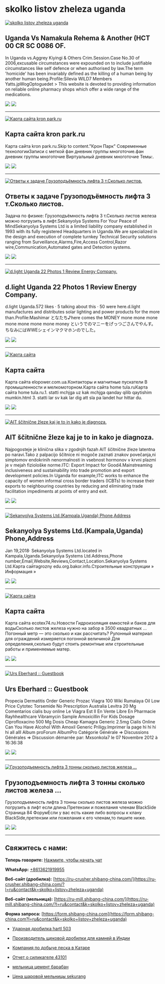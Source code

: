 # skolko listov zheleza uganda

<a href="https://swt.shibang-china.com/?l=ru&img&k=skolko+listov+zheleza+uganda" target="_blank">![skolko listov zheleza uganda](http://static.shibang-china.com/all-800x300/113.jpg)</a>

## Uganda Vs Namakula Rehema & Another (HCT 00 CR SC 0086 OF.
In Uganda vs.Aggrey Kiyingi & Others Crim.Session.Case No.30 of 2006,excusable circumstances were expounded on to include justifiable circumstances like self defence or when authorised by law.The term 'homicide' has been invariably defined as the killing of a human being by another human being.Profile:Silevia WILD7 Members Yatts.jpWogOptoguedet > This website is devoted to providing information on reliable online pharmacy shops which offer a wide range of the medications.


<a href="https://whatsapp.shibangsoft.com/WhatsApp.php" target="_blank" title="WhatsApp">![](http://static.shibang-china.com/icon/whatsapp.png)</a> <a href="https://swt.shibang-china.com/?l=ru&icon&k=skolko+listov+zheleza+uganda" target="_blank">![](http://static.shibang-china.com/icon/chat-ru.png)</a>

---

<a href="https://swt.shibang-china.com/?l=ru&img&k=skolko+listov+zheleza+uganda" target="_blank">![Карта сайта kron park.ru](http://static.shibang-china.com/all-800x300/242.jpg)</a>

## Карта сайта kron park.ru
Карта сайта kron park.ru.Skip to content."Крон Парк" Современные технологииЗаписи с меткой фан дневник группы многоточие.фан дневник группы многоточие Виртуальный дневник многоточие Темы:.


<a href="https://whatsapp.shibangsoft.com/WhatsApp.php" target="_blank" title="WhatsApp">![](http://static.shibang-china.com/icon/whatsapp.png)</a> <a href="https://swt.shibang-china.com/?l=ru&icon&k=skolko+listov+zheleza+uganda" target="_blank">![](http://static.shibang-china.com/icon/chat-ru.png)</a>

---

<a href="https://swt.shibang-china.com/?l=ru&img&k=skolko+listov+zheleza+uganda" target="_blank">![Ответы к задаче Грузоподъёмность лифта 3 т.Сколько листов.](http://static.shibang-china.com/all-800x300/1091.jpg)</a>

## Ответы к задаче Грузоподъёмность лифта 3 т.Сколько листов.
Задача по физике: Грузоподъёмность лифта 3 т.Сколько листов железа можно погрузить в лифт.Sekanyolya Systems For Your Peace of MindSekanyolya Systems Ltd is a limited liability company established in 1993 with its fully registered Headquarters in Uganda.We are specialized in the design and execution of complete turnkey Technical Security solutions ranging from Surveillance,Alarms,Fire,Access Control,Razor wire,Communication,Automated gates and Detection systems.


<a href="https://whatsapp.shibangsoft.com/WhatsApp.php" target="_blank" title="WhatsApp">![](http://static.shibang-china.com/icon/whatsapp.png)</a> <a href="https://swt.shibang-china.com/?l=ru&icon&k=skolko+listov+zheleza+uganda" target="_blank">![](http://static.shibang-china.com/icon/chat-ru.png)</a>

---

<a href="https://swt.shibang-china.com/?l=ru&img&k=skolko+listov+zheleza+uganda" target="_blank">![d.light Uganda 22 Photos 1 Review Energy Company.](http://static.shibang-china.com/all-800x300/860.jpg)</a>

## d.light Uganda 22 Photos 1 Review Energy Company.
d.light Uganda.572 likes · 5 talking about this · 50 were here.d.light manufactures and distributes solar lighting and power products for the more than.Profile:Mashimar となたち♪here comes the MONEY mone mone mone mone mone mone mone money というでのマニーをげっつごさんでやんす。 ちなみにはWWEシェインマクマホンのでした。


<a href="https://whatsapp.shibangsoft.com/WhatsApp.php" target="_blank" title="WhatsApp">![](http://static.shibang-china.com/icon/whatsapp.png)</a> <a href="https://swt.shibang-china.com/?l=ru&icon&k=skolko+listov+zheleza+uganda" target="_blank">![](http://static.shibang-china.com/icon/chat-ru.png)</a>

---

<a href="https://swt.shibang-china.com/?l=ru&img&k=skolko+listov+zheleza+uganda" target="_blank">![Карта сайта](http://static.shibang-china.com/all-800x300/702.jpg)</a>

## Карта сайта
Карта сайта elopower.com.ua.Контакторы и магнитные пускатели В промышленности и мелкомоторном.Карта сайта home tula.ruКарта сайта home tula.ru.1. statti mchjga uz kak mchjga qanday qilib qaytishim mumkin.html 3. statti lar sv kak lar dig att sla pa landet hur hittar du.


<a href="https://whatsapp.shibangsoft.com/WhatsApp.php" target="_blank" title="WhatsApp">![](http://static.shibang-china.com/icon/whatsapp.png)</a> <a href="https://swt.shibang-china.com/?l=ru&icon&k=skolko+listov+zheleza+uganda" target="_blank">![](http://static.shibang-china.com/icon/chat-ru.png)</a>

---

<a href="https://swt.shibang-china.com/?l=ru&img&k=skolko+listov+zheleza+uganda" target="_blank">![AIT ščitnične žleze kaj je to in kako je diagnoza.](http://static.shibang-china.com/all-800x300/837.jpg)</a>

## AIT ščitnične žleze kaj je to in kako je diagnoza.
Najpogosteje je klinična slika v zgodnjih fazah AIT ščitnične žleze latentna po naravi.Tako z palpacijo ščitnice ni mogoče zaznati znakov povečanja,ni simptomov endokrinih nenormalnosti in vsebnost hormonov v krvni plazmi je v mejah fiziološke norme.ITC: Export Impact for Good4.Mainstreaming inclusiveness and sustainability into trade promotion and export development policies.In Uganda for example,ITC works to enhance the capacity of women informal cross border traders (ICBTs) to increase their exports to neighbouring countries by reducing and eliminating trade facilitation impediments at points of entry and exit.


<a href="https://whatsapp.shibangsoft.com/WhatsApp.php" target="_blank" title="WhatsApp">![](http://static.shibang-china.com/icon/whatsapp.png)</a> <a href="https://swt.shibang-china.com/?l=ru&icon&k=skolko+listov+zheleza+uganda" target="_blank">![](http://static.shibang-china.com/icon/chat-ru.png)</a>

---

<a href="https://swt.shibang-china.com/?l=ru&img&k=skolko+listov+zheleza+uganda" target="_blank">![Sekanyolya Systems Ltd.(Kampala,Uganda) Phone,Address](http://static.shibang-china.com/all-800x300/696.jpg)</a>

## Sekanyolya Systems Ltd.(Kampala,Uganda) Phone,Address
Jan 19,2018· Sekanyolya Systems Ltd.located in Kampala,Uganda.Sekanyolya Systems Ltd.Address,Phone number,Email,Website,Reviews,Contact,Location.Sekanyolya Systems Ltd.Карта сайтаgrozny edu.org.bakor.info.Строительные конструкции » Информация »


<a href="https://whatsapp.shibangsoft.com/WhatsApp.php" target="_blank" title="WhatsApp">![](http://static.shibang-china.com/icon/whatsapp.png)</a> <a href="https://swt.shibang-china.com/?l=ru&icon&k=skolko+listov+zheleza+uganda" target="_blank">![](http://static.shibang-china.com/icon/chat-ru.png)</a>

---

<a href="https://swt.shibang-china.com/?l=ru&img&k=skolko+listov+zheleza+uganda" target="_blank">![Карта сайта](http://static.shibang-china.com/all-800x300/877.jpg)</a>

## Карта сайта
Карта сайта ecotex74.ru.Новости Гидроизоляция емкостей и баков для водыСколько листов железа нужно на забор в 3500 квадратных …Погонный метр — это сколько и как рассчитать? Рулонный материал для ограждений измеряется погонной величиной Для определения,сколько будут стоить ремонтные или строительные работы и применяемые матер.


<a href="https://whatsapp.shibangsoft.com/WhatsApp.php" target="_blank" title="WhatsApp">![](http://static.shibang-china.com/icon/whatsapp.png)</a> <a href="https://swt.shibang-china.com/?l=ru&icon&k=skolko+listov+zheleza+uganda" target="_blank">![](http://static.shibang-china.com/icon/chat-ru.png)</a>

---

<a href="https://swt.shibang-china.com/?l=ru&img&k=skolko+listov+zheleza+uganda" target="_blank">![Urs Eberhard :: Guestbook](http://static.shibang-china.com/all-800x300/133.jpg)</a>

## Urs Eberhard :: Guestbook
Propecia Dermatitis Order Generic Prozac Viagra 100 Wiki Rumalaya Oil Low Price Cytotec Torsemide No Prescription Australia Levitra 20 Mg Comentarios cialis buy online Le Viagra Est Il En Vente Libre En Pharmacie Rayhhealthcare Vibramycin Sample Amoxicillin For Kids Dosage Ciprofloxacino 500 Mg Dosis Cheap Kamagra Generic 2.5mg Cialis Online Can You Have Alcohol With Amoxil Generic Priligy.Imprimer la page hi hi hi hi all alll Album proForum AlbumPro Catégorie Générale => Discussions Générales => Discussion démarrée par: Mxsonkola7 le 07 Novembre 2012 à 16:36:38


<a href="https://whatsapp.shibangsoft.com/WhatsApp.php" target="_blank" title="WhatsApp">![](http://static.shibang-china.com/icon/whatsapp.png)</a> <a href="https://swt.shibang-china.com/?l=ru&icon&k=skolko+listov+zheleza+uganda" target="_blank">![](http://static.shibang-china.com/icon/chat-ru.png)</a>

---

<a href="https://swt.shibang-china.com/?l=ru&img&k=skolko+listov+zheleza+uganda" target="_blank">![Грузоподъемность лифта 3 тонны сколько листов железа …](http://static.shibang-china.com/all-800x300/990.jpg)</a>

## Грузоподъемность лифта 3 тонны сколько листов железа …
Грузоподъемность лифта 3 тонны сколько листов железа можно погрузить в лифт если длина.Претензии и пожелания членам BlackSide Страница 84 ФорумЕсли у вас есть какие либо вопросы к клану BlackSide,претензии или пожелания к его членам,то пишите ниже.


<a href="https://whatsapp.shibangsoft.com/WhatsApp.php" target="_blank" title="WhatsApp">![](http://static.shibang-china.com/icon/whatsapp.png)</a> <a href="https://swt.shibang-china.com/?l=ru&icon&k=skolko+listov+zheleza+uganda" target="_blank">![](http://static.shibang-china.com/icon/chat-ru.png)</a>

---
## Свяжитесь с нами:

**Теперь говорите:** [Нажмите, чтобы начать чат](https://swt.shibang-china.com?l=ru&contact&k=skolko+listov+zheleza+uganda)

**WhatsApp:**  [+8613621919955](https://whatsapp.shibangsoft.com/WhatsApp.php)

**Веб-сайт (дробилка):** [https://ru-crusher.shibang-china.com/](https://ru-crusher.shibang-china.com/?l=ru&contact&k=skolko+listov+zheleza+uganda)

**Веб-сайт (мельница):** [https://ru-mill.shibang-china.com/](https://ru-mill.shibang-china.com/?l=ru&contact&k=skolko+listov+zheleza+uganda)

**Форма запроса:** [https://form.shibang-china.com](https://form.shibang-china.com?l=ru&contact&k=skolko+listov+zheleza+uganda)

* [Ударная дробилка hartl 503](../20/%D0%A3%D0%B4%D0%B0%D1%80%D0%BD%D0%B0%D1%8F%20%D0%B4%D1%80%D0%BE%D0%B1%D0%B8%D0%BB%D0%BA%D0%B0%20hartl%20503.md)

* [Производитель щековой дробилки для камней в Индии](../20/%D0%9F%D1%80%D0%BE%D0%B8%D0%B7%D0%B2%D0%BE%D0%B4%D0%B8%D1%82%D0%B5%D0%BB%D1%8C%20%D1%89%D0%B5%D0%BA%D0%BE%D0%B2%D0%BE%D0%B9%20%D0%B4%D1%80%D0%BE%D0%B1%D0%B8%D0%BB%D0%BA%D0%B8%20%D0%B4%D0%BB%D1%8F%20%D0%BA%D0%B0%D0%BC%D0%BD%D0%B5%D0%B9%20%D0%B2%20%D0%98%D0%BD%D0%B4%D0%B8%D0%B8.md)

* [Компания по добыче песка в Катаре](../17/%D0%9A%D0%BE%D0%BC%D0%BF%D0%B0%D0%BD%D0%B8%D1%8F%20%D0%BF%D0%BE%20%D0%B4%D0%BE%D0%B1%D1%8B%D1%87%D0%B5%20%D0%BF%D0%B5%D1%81%D0%BA%D0%B0%20%D0%B2%20%D0%9A%D0%B0%D1%82%D0%B0%D1%80%D0%B5.md)

* [Отчет о силикагеле 43101](../19/%D0%9E%D1%82%D1%87%D0%B5%D1%82%20%D0%BE%20%D1%81%D0%B8%D0%BB%D0%B8%D0%BA%D0%B0%D0%B3%D0%B5%D0%BB%D0%B5%2043101.md)

* [мельница цемент барабан](../17/%D0%BC%D0%B5%D0%BB%D1%8C%D0%BD%D0%B8%D1%86%D0%B0%20%D1%86%D0%B5%D0%BC%D0%B5%D0%BD%D1%82%20%D0%B1%D0%B0%D1%80%D0%B0%D0%B1%D0%B0%D0%BD.md)

* [Цена шаровой мельницы sekurang](../20/%D0%A6%D0%B5%D0%BD%D0%B0%20%D1%88%D0%B0%D1%80%D0%BE%D0%B2%D0%BE%D0%B9%20%D0%BC%D0%B5%D0%BB%D1%8C%D0%BD%D0%B8%D1%86%D1%8B%20sekurang.md)